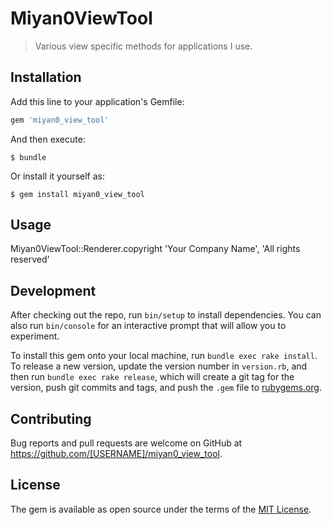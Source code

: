 # Miyan0ViewTool

> Various view specific methods for applications I use.

## Installation

Add this line to your application's Gemfile:

```ruby
gem 'miyan0_view_tool'
```

And then execute:

    $ bundle

Or install it yourself as:

    $ gem install miyan0_view_tool

## Usage

Miyan0ViewTool::Renderer.copyright 'Your Company Name', 'All rights reserved'

## Development

After checking out the repo, run `bin/setup` to install dependencies. You can also run `bin/console` for an interactive prompt that will allow you to experiment.

To install this gem onto your local machine, run `bundle exec rake install`. To release a new version, update the version number in `version.rb`, and then run `bundle exec rake release`, which will create a git tag for the version, push git commits and tags, and push the `.gem` file to [rubygems.org](https://rubygems.org).

## Contributing

Bug reports and pull requests are welcome on GitHub at https://github.com/[USERNAME]/miyan0_view_tool.

## License

The gem is available as open source under the terms of the [MIT License](http://opensource.org/licenses/MIT).
